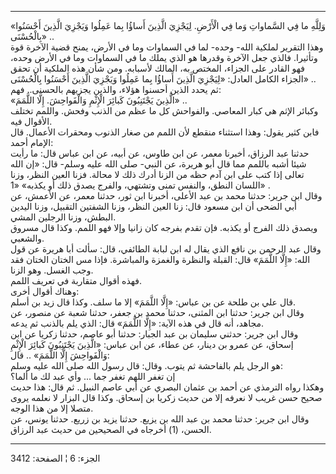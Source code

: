 ------------------------------------------------------------------------

«وَلِلَّهِ ما فِي السَّماواتِ وَما فِي الْأَرْضِ. لِيَجْزِيَ الَّذِينَ أَساؤُا بِما عَمِلُوا وَيَجْزِيَ
الَّذِينَ أَحْسَنُوا بِالْحُسْنَى» ..  
وهذا التقرير لملكية الله- وحده- لما في السماوات وما في الأرض، يمنح قضية
الآخرة قوة وتأثيرا. فالذي جعل الآخرة وقدرها هو الذي يملك ما في السماوات
وما في الأرض وحده، فهو القادر على الجزاء، المختص به، المالك لأسبابه. ومن
شأن هذه الملكية أن تحقق الجزاء الكامل العادل: «لِيَجْزِيَ الَّذِينَ أَساؤُا بِما
عَمِلُوا وَيَجْزِيَ الَّذِينَ أَحْسَنُوا بِالْحُسْنَى» ..  
ثم يحدد الذين أحسنوا هؤلاء، والذين يجزيهم بالحسنى.. فهم:  
«الَّذِينَ يَجْتَنِبُونَ كَبائِرَ الْإِثْمِ وَالْفَواحِشَ. إِلَّا اللَّمَمَ» ..  
وكبائر الإثم هي كبار المعاصي. والفواحش كل ما عظم من الذنب وفحش. واللمم
تختلف الأقوال فيه.  
فابن كثير يقول: وهذا استثناء منقطع لأن اللمم من صغار الذنوب ومحقرات
الأعمال. قال الإمام أحمد:  
حدثنا عبد الرزاق، أخبرنا معمر، عن ابن طاوس، عن أبيه، عن ابن عباس قال: ما
رأيت شيئا أشبه باللمم مما قال أبو هريرة، عن النبي- صلى الله عليه وسلم-
قال: «إن الله تعالى إذا كتب على ابن آدم حظه من الزنا أدرك ذلك لا محالة.
فزنا العين النظر، وزنا اللسان النطق، والنفس تمنى وتشتهي، والفرج يصدق ذلك
أو يكذبه» «1» .  
وقال ابن جرير: حدثنا محمد بن عبد الأعلى، أخبرنا ابن ثور، حدثنا معمر، عن
الأعمش، عن أبي الضحى أن ابن مسعود قال: زنا العين النظر، وزنا الشفتين
التقبيل، وزنا اليدين البطش، وزنا الرجلين المشي.  
ويصدق ذلك الفرج أو يكذبه. فإن تقدم بفرجه كان زانيا وإلا فهو اللمم. وكذا
قال مسروق والشعبي.  
وقال عبد الرحمن بن نافع الذي يقال له ابن لبابة الطائفي، قال: سألت أبا
هريرة عن قول الله: «إِلَّا اللَّمَمَ» قال: القبلة والنظرة والغمزة والمباشرة.
فإذا مس الختان الختان فقد وجب الغسل. وهو الزنا.  
فهذه أقوال متقاربة في تعريف اللمم.  
وهناك أقوال أخرى:  
قال علي بن طلحة عن بن عباس: «إِلَّا اللَّمَمَ» إلا ما سلف. وكذا قال زيد بن
أسلم.  
وقال ابن جرير: حدثنا ابن المثنى، حدثنا محمد بن جعفر، حدثنا شعبة عن
منصور، عن مجاهد، أنه قال في هذه الآية: «إِلَّا اللَّمَمَ» قال: الذي يلم بالذنب
ثم يدعه.  
وقال ابن جرير: حدثني سليمان بن عبد الجبار: حدثنا أبو عاصم، حدثنا زكريا
عن ابن إسحاق، عن عمرو بن دينار، عن عطاء، عن ابن عباس: «الَّذِينَ يَجْتَنِبُونَ
كَبائِرَ الْإِثْمِ وَالْفَواحِشَ إِلَّا اللَّمَمَ» .. قال:  
هو الرجل يلم بالفاحشة ثم يتوب. وقال: قال رسول الله صلى الله عليه وسلم:  
إن تغفر اللهم تغفر جما ... وأي عبد لك ما ألما؟  
وهكذا رواه الترمذي عن أحمد بن عثمان البصري عن أبي عاصم النبيل. ثم قال:
هذا حديث صحيح حسن غريب لا نعرفه إلا من حديث زكريا بن إسحاق. وكذا قال
البزار لا نعلمه يروى متصلا إلا من هذا الوجه.  
وقال ابن جرير: حدثنا محمد بن عبد الله بن يزيع. حدثنا يزيد بن زريع. حدثنا
يونس، عن الحسن، (1) أخرجاه في الصحيحين من حديث عبد الرزاق.

------------------------------------------------------------------------

الجزء: 6 ¦ الصفحة: 3412
